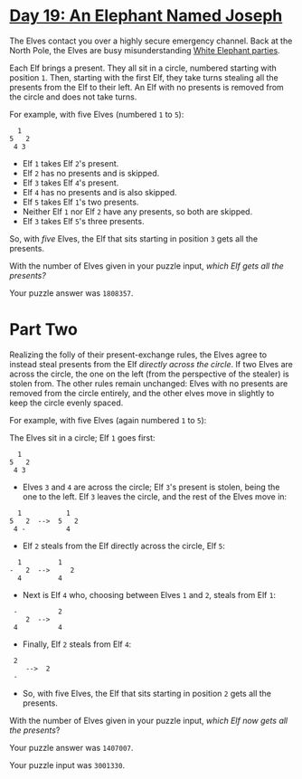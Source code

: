 # [Day 19: An Elephant Named Joseph][1]

The Elves contact you over a highly secure emergency channel. Back at the North
Pole, the Elves are busy misunderstanding [White Elephant parties][2].

Each Elf brings a present. They all sit in a circle, numbered starting with
position `1`. Then, starting with the first Elf, they take turns stealing all the
presents from the Elf to their left. An Elf with no presents is removed from
the circle and does not take turns.

For example, with five Elves (numbered `1` to `5`):

```
  1
5   2
 4 3
 ```

* Elf `1` takes Elf `2`'s present.
* Elf `2` has no presents and is skipped.
* Elf `3` takes Elf `4`'s present.
* Elf `4` has no presents and is also skipped.
* Elf `5` takes Elf `1`'s two presents.
* Neither Elf `1` nor Elf `2` have any presents, so both are skipped.
* Elf ``3`` takes Elf ``5``'s three presents.

So, with *five* Elves, the Elf that sits starting in position `3` gets all the
presents.

With the number of Elves given in your puzzle input, *which Elf gets all the
presents?*

Your puzzle answer was `1808357`.

# Part Two

Realizing the folly of their present-exchange rules, the Elves agree to instead
steal presents from the Elf *directly across the circle*. If two Elves are
across the circle, the one on the left (from the perspective of the stealer) is
stolen from. The other rules remain unchanged: Elves with no presents are
removed from the circle entirely, and the other elves move in slightly to keep
the circle evenly spaced.

For example, with five Elves (again numbered `1` to `5`):

The Elves sit in a circle; Elf `1` goes first:

```
  1
5   2
 4 3
```

* Elves `3` and `4` are across the circle; Elf `3`'s present is stolen, being
  the one to the left. Elf `3` leaves the circle, and the rest of the Elves
  move in:

```
  1           1
5   2  -->  5   2
 4 -          4
```

* Elf `2` steals from the Elf directly across the circle, Elf `5`:

```
  1         1 
-   2  -->     2
  4         4 
```

* Next is Elf `4` who, choosing between Elves `1` and `2`, steals from Elf `1`:

```
 -          2  
    2  -->
 4          4
```

* Finally, Elf `2` steals from Elf `4`:

```
 2
    -->  2  
 -
```

* So, with five Elves, the Elf that sits starting in position `2` gets all the
  presents.

With the number of Elves given in your puzzle input, *which Elf now gets all
the presents*?

Your puzzle answer was `1407007`.

Your puzzle input was `3001330`.

[1]: http://adventofcode.com/2016/day/19
[2]: https://en.wikipedia.org/wiki/White_elephant_gift_exchange
